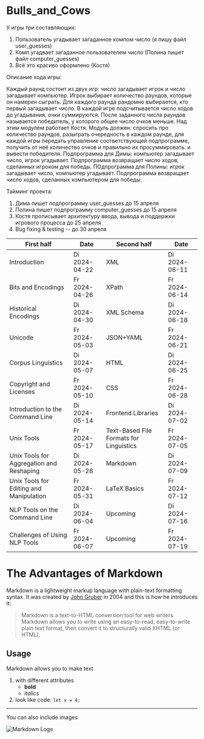 # Bulls_and_Cows
У игры три составляющих:
1) Пользователь угадывает загаданное компом число (я пишу файл user_guesses)
2) Комп угадвает загаданное пользователем число (Полина пишет файл computer_guesses)
3) Всё это красиво оформлено (Костя)

Описание хода игры:

Каждый раунд состоит из двух игр: число загадывает игрок и число загадывает компьютер. Игрок выбирает количество раундов, которые он намерен сыграть. Для каждого раунда рандомно выбирается, кто первый загадывает число. В каждой игре подсчитывается число ходов до угадывания, очки суммируются. После заданного числа раундов называется победитель, у которого общее число очков меньше.
Над этим модулем работает Костя. Модуль должен: спросить про количество раундов, разыграть очередность в каждом раунде, для каждой игры передать управление соответствующей подпрограмме, получить от неё количество очков и правильно их просуммировать.
и вывести победителя.
Подпрограмма для Димы: компьютер загадывает число, игрок угадывает. Подпрограмма возвращает число ходов, сделанных игроком для победы.
ПОдпрограмма для Полины: игрок загадывает число, компьютер угадывает. Подпрограмма возвращает число ходов, сделанных компьютером для победы.


Тайминг проекта:
1. Дима пишет подпрограмму user_guesses до 15 апреля
2. Полина пишет подпрограмму computer_guesses до 15 апреля
3. Костя прописывает архитектуру ввода, вывода и поддержки игрового процесса до 25 апреля
4. Bug fixing & testing -- до 30 апреля


| First half                              | Date         | Second half                                 | Date         |
|-----------------------------------------|--------------|---------------------------------------------|--------------|
| Introduction                            | Di 2024-04-22| XML                                         | Di 2024-06-11|
| Bits and Encodings                      | Fr 2024-04-26| XPath                                       | Fr 2024-06-14|
| Historical Encodings                    | Di 2024-04-30| XML Schema                                  | Di 2024-06-18|
| Unicode                                 | Fr 2024-05-03| JSON+YAML                                   | Fr 2024-06-21|
| Corpus Linguistics                      | Di 2024-05-07| HTML                                        | Di 2024-06-25|
| Copyright and Licenses                  | Fr 2024-05-10| CSS                                         | Fr 2024-06-28|
| Introduction to the Command Line        | Di 2024-05-14| Frontend Libraries                          | Di 2024-07-02|
| Unix Tools                              | Fr 2024-05-17| Text-Based File Formats for Linguistics      | Fr 2024-07-05|
| Unix Tools for Aggregation and Reshaping| Di 2024-05-28| Markdown                                    | Di 2024-07-09|
| Unix Tools for Editing and Manipulation | Fr 2024-05-31| LaTeX Basics                                | Fr 2024-07-12|
| NLP Tools on the Command Line           | Di 2024-06-04| Upcoming                                    | Di 2024-07-16|
| Challenges of Using NLP Tools           | Fr 2024-06-07| Upcoming                                    | Fr 2024-07-19|


# The Advantages of Markdown

Markdown is a lightweight markup language with plain-text formatting syntax. 
It was created by [John Gruber](https://daringfireball.net/projects/markdown/) 
in 2004 and this is how he introduces it:
> Markdown is a text-to-HTML conversion tool for web writers. 
> Markdown allows you to write using an easy-to-read, easy-to-write plain text 
> format, then convert it to structurally valid XHTML (or HTML).

## Usage

Markdown allows you to make text
1. with different attributes
    - **bold**
    - *italics*
2. look like code: `let x = 4;`

---

You can also include images

![Markdown Logo](https://upload.wikimedia.org/wikipedia/commons/4/48/Markdown-mark.svg)
